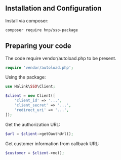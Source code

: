 ## Installation and Configuration
Install via composer:

```sh
composer require hnp/sso-package
```
## Preparing your code

The code require vendor/autoload.php to be present.

```php
require 'vendor/autoload.php';
```

Using the package:

```php
use Halink\SSO\Client;

$client = new Client([
    'client_id' => '...',
    'client_secret' => '...',
    'redirect_uri' => '...',
]);
```
Get the authorization URL:

```php
$url = $client->getOauthUrl();
```

Get customer information from callback URL:

```php
$customer = $client->me();
```
